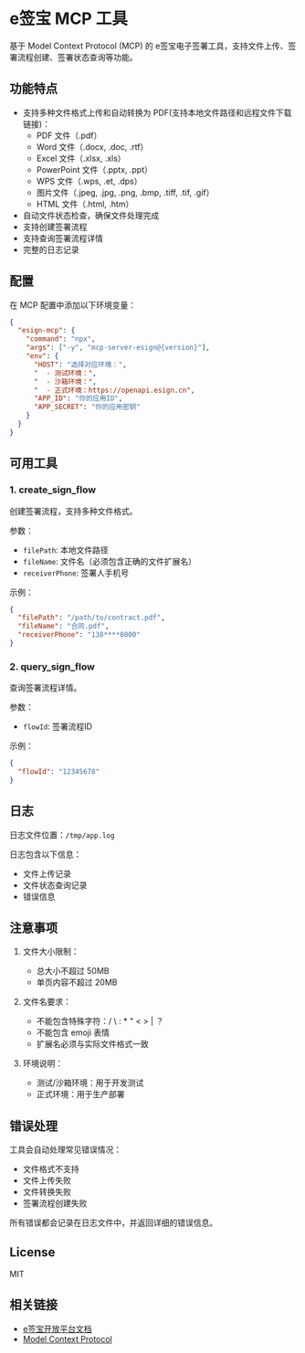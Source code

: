 # e签宝 MCP 工具

基于 Model Context Protocol (MCP) 的 e签宝电子签署工具，支持文件上传、签署流程创建、签署状态查询等功能。

## 功能特点

- 支持多种文件格式上传和自动转换为 PDF(支持本地文件路径和远程文件下载链接)：
  - PDF 文件（.pdf）
  - Word 文件（.docx, .doc, .rtf）
  - Excel 文件（.xlsx, .xls）
  - PowerPoint 文件（.pptx, .ppt）
  - WPS 文件（.wps, .et, .dps）
  - 图片文件（.jpeg, .jpg, .png, .bmp, .tiff, .tif, .gif）
  - HTML 文件（.html, .htm）
- 自动文件状态检查，确保文件处理完成
- 支持创建签署流程
- 支持查询签署流程详情
- 完整的日志记录

## 配置

在 MCP 配置中添加以下环境变量：

```json
{
  "esign-mcp": {
    "command": "npx",
    "args": ["-y", "mcp-server-esign@{version}"],
    "env": {
      "HOST": "选择对应环境：",
      "  - 测试环境：",
      "  - 沙箱环境：",
      "  - 正式环境：https://openapi.esign.cn",
      "APP_ID": "你的应用ID",
      "APP_SECRET": "你的应用密钥"
    }
  }
}
```


## 可用工具

### 1. create_sign_flow

创建签署流程，支持多种文件格式。

参数：
- `filePath`: 本地文件路径
- `fileName`: 文件名（必须包含正确的文件扩展名）
- `receiverPhone`: 签署人手机号

示例：
```json
{
  "filePath": "/path/to/contract.pdf",
  "fileName": "合同.pdf",
  "receiverPhone": "138****8000"
}
```

### 2. query_sign_flow

查询签署流程详情。

参数：
- `flowId`: 签署流程ID

示例：
```json
{
  "flowId": "12345678"
}
```

## 日志

日志文件位置：`/tmp/app.log`

日志包含以下信息：
- 文件上传记录
- 文件状态查询记录
- 错误信息

## 注意事项

1. 文件大小限制：
   - 总大小不超过 50MB
   - 单页内容不超过 20MB

2. 文件名要求：
   - 不能包含特殊字符：/ \\ : * " < > | ？
   - 不能包含 emoji 表情
   - 扩展名必须与实际文件格式一致

3. 环境说明：
   - 测试/沙箱环境：用于开发测试
   - 正式环境：用于生产部署

## 错误处理

工具会自动处理常见错误情况：
- 文件格式不支持
- 文件上传失败
- 文件转换失败
- 签署流程创建失败

所有错误都会记录在日志文件中，并返回详细的错误信息。

## License

MIT

## 相关链接

- [e签宝开放平台文档](https://open.esign.cn/doc/opendoc/pdf-sign3/rlh256)
- [Model Context Protocol](https://github.com/modelcontextprotocol)
